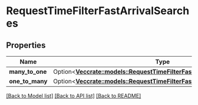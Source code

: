# RequestTimeFilterFastArrivalSearches

## Properties

Name | Type | Description | Notes
------------ | ------------- | ------------- | -------------
**many_to_one** | Option<[**Vec<crate::models::RequestTimeFilterFastArrivalManyToOneSearch>**](RequestTimeFilterFastArrivalManyToOneSearch.md)> |  | [optional]
**one_to_many** | Option<[**Vec<crate::models::RequestTimeFilterFastArrivalOneToManySearch>**](RequestTimeFilterFastArrivalOneToManySearch.md)> |  | [optional]

[[Back to Model list]](../README.md#documentation-for-models) [[Back to API list]](../README.md#documentation-for-api-endpoints) [[Back to README]](../README.md)


